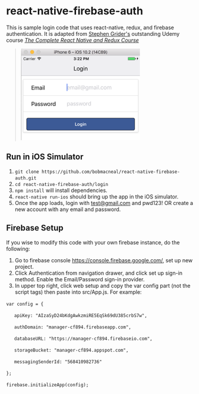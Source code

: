 # react-native-firebase-auth

This is sample login code that uses react-native, redux, and firebase authentication. It is adapted from [Stephen Grider's](https://github.com/StephenGrider) outstanding Udemy course *[The Complete React Native and Redux Course](https://www.udemy.com/the-complete-react-native-and-redux-course/learn/v4/overview")*

>![Login view](https://raw.githubusercontent.com/bobmacneal/react-native-firebase-auth/master/login/screenshot/Login.png "Login view")


## Run in iOS Simulator

1. `git clone https://github.com/bobmacneal/react-native-firebase-auth.git`
2. `cd react-native-firebase-auth/login` 
3. `npm install` will install dependencies.
4. `react-native run-ios` should bring up the app in the iOS simulator.
5. Once the app loads, login with test@gmail.com and pwd123! OR create a new account with any email and password.

## Firebase Setup

If you wise to modify this code with your own firebase instance, do the following:

1. Go to firebase console https://console.firebase.google.com/, set up new project. 
2. Click Authentication from navigation drawer, and click set up sign-in method. Enable the Email/Password sign-in provider.
3. In upper top right, click web setup and copy the var config part (not the script tags) then paste into src/App.js. For example:

  `var config = {`
  
  `   apiKey: "AIzaSyD24bKdgAwkzmiRE5EqSk69dU385crbS7w",`
  
  `   authDomain: "manager-cf894.firebaseapp.com",`
  
  `   databaseURL: "https://manager-cf894.firebaseio.com",`
  
  `   storageBucket: "manager-cf894.appspot.com",`
  
  `   messagingSenderId: "568410982736"`
  
  `};`
  
  `firebase.initializeApp(config);`


